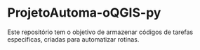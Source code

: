 # ProjetoAutoma-oQGIS-py
Este repositório tem o objetivo de armazenar códigos de tarefas especificas, criadas para automatizar rotinas.
